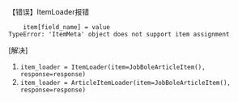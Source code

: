 【错误】ItemLoader报错
```
    item[field_name] = value
TypeError: 'ItemMeta' object does not support item assignment
```
[解决]
1. `item_loader = ItemLoader(item=JobBoleArticleItem(), response=response)`
2. `item_loader = ArticleItemLoader(item=JobBoleArticleItem(), response=response)`
